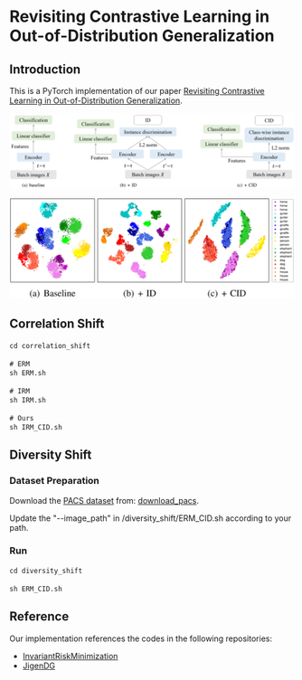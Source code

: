 # Revisiting Contrastive Learning in Out-of-Distribution Generalization

## Introduction
This is a PyTorch implementation of our paper [Revisiting Contrastive Learning in Out-of-Distribution Generalization](https://).

![framework](./figures/framework.png)

![visualization](./figures/visualization.png)

## Correlation Shift
```
cd correlation_shift

# ERM
sh ERM.sh

# IRM
sh IRM.sh

# Ours
sh IRM_CID.sh
```

## Diversity Shift

### Dataset Preparation
Download the [PACS dataset](https://arxiv.org/abs/1710.03077) from: [download_pacs](https://wjdcloud.blob.core.windows.net/dataset/PACS.zip).

Update the "--image_path" in /diversity_shift/ERM_CID.sh according to your path.

### Run
```
cd diversity_shift

sh ERM_CID.sh
```


## Reference
Our implementation references the codes in the following repositories:
* [InvariantRiskMinimization](https://github.com/facebookresearch/InvariantRiskMinimization)
* [JigenDG](https://github.com/fmcarlucci/JigenDG)
